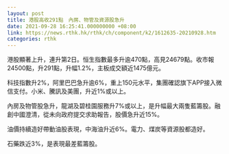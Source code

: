 ```yaml
---
layout: post
title: 港股高收291點　內房、物管及資源股急升
date: 2021-09-28 16:25:41.000000000 +08:00
link: https://news.rthk.hk/rthk/ch/component/k2/1612635-20210928.htm
categories: rthk
---
```


港股顯著上升，連升第2日。恒生指數最多升逾470點，高見24679點。收市報24500點，升291點，升幅1.2%，主板成交額近1475億元。

科技指數升2%，阿里巴巴急升逾6%，重上150元水平，集團確認旗下APP接入微信支付。小米、騰訊及美團，升近1%或以上。

內房及物管股急升，龍湖及碧桂園服務升7%或以上，是升幅最大兩隻藍籌股。融創中國澄清，從未向政府提交求助報告，股價急升近15%。

油價持續造好帶動油股表現，中海油升近6%。電力、煤炭等資源股都造好。

石藥跌近3%，是表現最差藍籌股。
